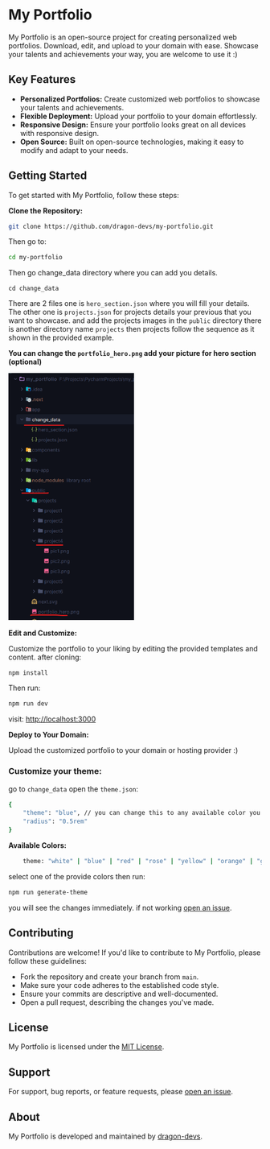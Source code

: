 # My Portfolio

My Portfolio is an open-source project for creating personalized web portfolios. Download, edit, and upload to your domain 
with ease. Showcase your talents and achievements your way, you are welcome to use it :)

## Key Features

- **Personalized Portfolios:** Create customized web portfolios to showcase your talents and achievements.
- **Flexible Deployment:** Upload your portfolio to your domain effortlessly.
- **Responsive Design:** Ensure your portfolio looks great on all devices with responsive design.
- **Open Source:** Built on open-source technologies, making it easy to modify and adapt to your needs.

## Getting Started

To get started with My Portfolio, follow these steps:

**Clone the Repository:**
```bash
git clone https://github.com/dragon-devs/my-portfolio.git
```
Then go to: 
```bash
cd my-portfolio
```
Then go change_data directory where you can add you details.
```
cd change_data
```
There are 2 files one is `hero_section.json` where you will fill your details.
The other one is `projects.json` for projects details your previous that you want to showcase.
and add the projects images in the `public` directory there is another directory name `projects` then projects follow 
the sequence as it shown in the provided example.

**You can change the `portfolio_hero.png` add your picture for hero section (optional)**

<img width=250 src="public/README.png" alt="Readme.png">

**Edit and Customize:**

Customize the portfolio to your liking by editing the provided templates and content. after cloning:
```bash
npm install
```
Then run:
```bash
npm run dev
```
visit: [http://localhost:3000](http://localhost:3000)


**Deploy to Your Domain:**

Upload the customized portfolio to your domain or hosting provider :)

### Customize your theme:
go to `change_data` open the `theme.json`:
```bash
{
    "theme": "blue", // you can change this to any available color you want.
    "radius": "0.5rem"
}
```
**Available Colors:**
```bash
    theme: "white" | "blue" | "red" | "rose" | "yellow" | "orange" | "green" | "purple",
```
select one of the provide colors then run:
```bash
npm run generate-theme
```
you will see the changes immediately. if not working [open an issue](https://github.com/dragon-devs/my-portfolio/issues).

## Contributing

Contributions are welcome! If you'd like to contribute to My Portfolio, please follow these guidelines:

- Fork the repository and create your branch from `main`.
- Make sure your code adheres to the established code style.
- Ensure your commits are descriptive and well-documented.
- Open a pull request, describing the changes you've made.

## License

My Portfolio is licensed under the [MIT License](LICENSE).

## Support

For support, bug reports, or feature requests, please [open an issue](https://github.com/dragon-devs/my-portfolio/issues).

## About

My Portfolio is developed and maintained by [dragon-devs](https://dragon-devs.vercel.app).